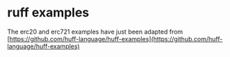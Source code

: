 # ruff examples
The erc20 and erc721 examples have just been adapted from [https://github.com/huff-language/huff-examples](https://github.com/huff-language/huff-examples)